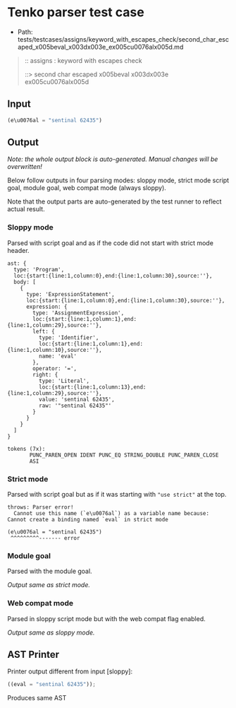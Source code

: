 # Tenko parser test case

- Path: tests/testcases/assigns/keyword_with_escapes_check/second_char_escaped_x005beval_x003dx003e_ex005cu0076alx005d.md

> :: assigns : keyword with escapes check
>
> ::> second char escaped x005beval x003dx003e ex005cu0076alx005d

## Input

`````js
(e\u0076al = "sentinal 62435")
`````

## Output

_Note: the whole output block is auto-generated. Manual changes will be overwritten!_

Below follow outputs in four parsing modes: sloppy mode, strict mode script goal, module goal, web compat mode (always sloppy).

Note that the output parts are auto-generated by the test runner to reflect actual result.

### Sloppy mode

Parsed with script goal and as if the code did not start with strict mode header.

`````
ast: {
  type: 'Program',
  loc:{start:{line:1,column:0},end:{line:1,column:30},source:''},
  body: [
    {
      type: 'ExpressionStatement',
      loc:{start:{line:1,column:0},end:{line:1,column:30},source:''},
      expression: {
        type: 'AssignmentExpression',
        loc:{start:{line:1,column:1},end:{line:1,column:29},source:''},
        left: {
          type: 'Identifier',
          loc:{start:{line:1,column:1},end:{line:1,column:10},source:''},
          name: 'eval'
        },
        operator: '=',
        right: {
          type: 'Literal',
          loc:{start:{line:1,column:13},end:{line:1,column:29},source:''},
          value: 'sentinal 62435',
          raw: '"sentinal 62435"'
        }
      }
    }
  ]
}

tokens (7x):
       PUNC_PAREN_OPEN IDENT PUNC_EQ STRING_DOUBLE PUNC_PAREN_CLOSE
       ASI
`````

### Strict mode

Parsed with script goal but as if it was starting with `"use strict"` at the top.

`````
throws: Parser error!
  Cannot use this name (`e\u0076al`) as a variable name because: Cannot create a binding named `eval` in strict mode

(e\u0076al = "sentinal 62435")
 ^^^^^^^^^------- error
`````


### Module goal

Parsed with the module goal.

_Output same as strict mode._

### Web compat mode

Parsed in sloppy script mode but with the web compat flag enabled.

_Output same as sloppy mode._

## AST Printer

Printer output different from input [sloppy]:

````js
((eval = "sentinal 62435"));
````

Produces same AST
